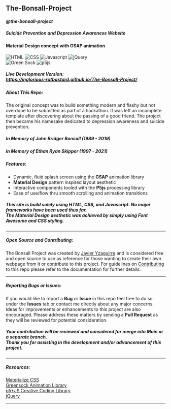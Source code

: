 ## The-Bonsall-Project
#### *@the-bonsall-project*  
##### Suicide Prevention and Depression Awareness Website
#### Material Design concept with GSAP animation 
![HTML](https://img.shields.io/badge/HTML-239120?style=for-the-badge&logo=html5&logoColor=white)
![CSS](https://img.shields.io/badge/CSS-239120?&style=for-the-badge&logo=css3&logoColor=white)
![Javascript](https://img.shields.io/badge/JavaScript-F7DF1E?style=for-the-badge&logo=javascript&logoColor=black)
![jQuery](https://img.shields.io/badge/jQuery-0769AD?style=for-the-badge&logo=jquery&logoColor=white)<br>
![Green Sock](https://img.shields.io/badge/green%20sock-88CE02?style=for-the-badge&logo=greensock&logoColor=white)
![p5js](https://img.shields.io/badge/p5.js-ED225D?style=for-the-badge&logo=p5.js&logoColor=FFFFFF)
##### Live Development Version: <br> https://inglorious-ratbastard.github.io/The-Bonsall-Project/
##### **About This Repo:**
The original concept was to build something modern and flashy but not overdone to be submitted as part of a hackathon. It was left an incomplete template after discovering about the passing of a good friend. The project then became his namesake dedicated to depression awareness and suicide prevention.  
##### In Memory of John Bridger Bonsall (1989 - 2019)
##### In Memory of Ethan Ryan Skipper (1997 - 2021)

##### **Features:**
* Dynamic, fluid splash screen using the **GSAP** animation library
* **Material Design** pattern inspired layout aesthetic 
* Interactive components tooled with the **P5js** processing library
* Ease of use/flow thru smooth scrolling and animation transitions
##### This site is build solely using HTML, CSS, and Javascript. No major frameworks have been used thus far. <br> The **Material Design** aesthetic was achieved by simply using Font Awesome and CSS styling. 
___
##### **Open Source and Contributing:**
The Bonsall Project was created by [Javier Yzaguirre](https://github.com/inglorious-ratbastard) and is considered free and open source to use as reference for those wanting to create their own webpage from it or contribute to this project. For guidelines on [Contributing](CONTRIBUTING.md) to this repo please refer to the documentation for further details. 
___
##### **Reporting Bugs or Issues:**
If you would like to report a **Bug** or **Issue** in this repo feel free to do so under the **Issues** tab or contact me directly about any major concerns. Ideas for improvements or enhancements to this project are also encouraged. Please address these matters by sending a **Pull Request** as they will be reviewed for potential consideration.
##### Your contribution will be reviewed and considered for merge into Main or a separate branch.<br> Thank you for assisting in the development and/or advancement of this project.
___
##### **Resources:**
[Materialize CSS](https://materializecss.com/getting-started.html)<br>
[Greensock Animation Library](https://greensock.com/docs/)<br>
[p5*JS Creative Coding Library](https://p5js.org/reference/)<br>
[jQuery](https://api.jquery.com/)
___
